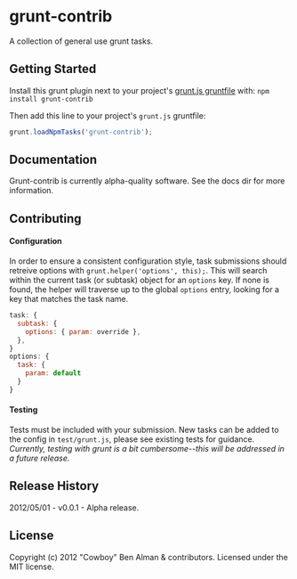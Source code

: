 # grunt-contrib

A collection of general use grunt tasks.

## Getting Started
Install this grunt plugin next to your project's [grunt.js gruntfile][getting_started] with: `npm install grunt-contrib`

Then add this line to your project's `grunt.js` gruntfile:

```javascript
grunt.loadNpmTasks('grunt-contrib');
```

[grunt]: https://github.com/cowboy/grunt
[getting_started]: https://github.com/cowboy/grunt/blob/master/docs/getting_started.md

## Documentation
Grunt-contrib is currently alpha-quality software.  See the docs dir for more information.  

## Contributing

#### Configuration
In order to ensure a consistent configuration style, task submissions should retreive options with `grunt.helper('options', this);`.  This will search within the current task (or subtask) object for an `options` key.  If none is found, the helper will traverse up to the global `options` entry, looking for a key that matches the task name.
```javascript
task: {
  subtask: {
    options: { param: override },
  },
}
options: {
  task: {
    param: default
  }
}
```

#### Testing
Tests must be included with your submission.  New tasks can be added to the config in `test/grunt.js`, please see existing tests for guidance.  *Currently, testing with grunt is a bit cumbersome--this will be addressed in a future release.*

## Release History

2012/05/01 - v0.0.1 - Alpha release.

## License
Copyright (c) 2012 "Cowboy" Ben Alman & contributors.
Licensed under the MIT license.
